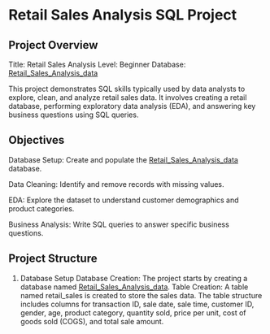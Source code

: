 # Retail Sales Analysis SQL Project

## Project Overview

Title: Retail Sales Analysis
Level: Beginner
Database: <a href="https://github.com/ashwinireddy09/Retail_Sales_Analysis/blob/main/SQL%20-%20Retail%20Sales%20Analysis_utf%20.csv">Retail_Sales_Analysis_data</a>

This project demonstrates SQL skills typically used by data analysts to explore, clean, and analyze retail sales data. It involves creating a retail database, performing exploratory data analysis (EDA), and answering key business questions using SQL queries.

## Objectives

Database Setup: Create and populate the  <a href="https://github.com/ashwinireddy09/Retail_Sales_Analysis/blob/main/SQL%20-%20Retail%20Sales%20Analysis_utf%20.csv">Retail_Sales_Analysis_data</a> database.

Data Cleaning: Identify and remove records with missing values.

EDA: Explore the dataset to understand customer demographics and product categories.

Business Analysis: Write SQL queries to answer specific business questions.


## Project Structure

1. Database Setup
Database Creation: The project starts by creating a database named <a href="https://github.com/ashwinireddy09/Retail_Sales_Analysis/blob/main/SQL%20-%20Retail%20Sales%20Analysis_utf%20.csv">Retail_Sales_Analysis_data</a>.
Table Creation: A table named retail_sales is created to store the sales data. The table structure includes columns for transaction ID, sale date, sale time, customer ID, gender, age, product category, quantity sold, price per unit, cost of goods sold (COGS), and total sale amount.




